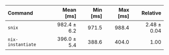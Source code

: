 | Command | Mean [ms] | Min [ms] | Max [ms] | Relative |
|:---|---:|---:|---:|---:|
| `snix` | 982.4 ± 6.2 | 971.5 | 988.4 | 2.48 ± 0.04 |
| `nix-instantiate` | 396.0 ± 5.4 | 388.6 | 404.0 | 1.00 |
